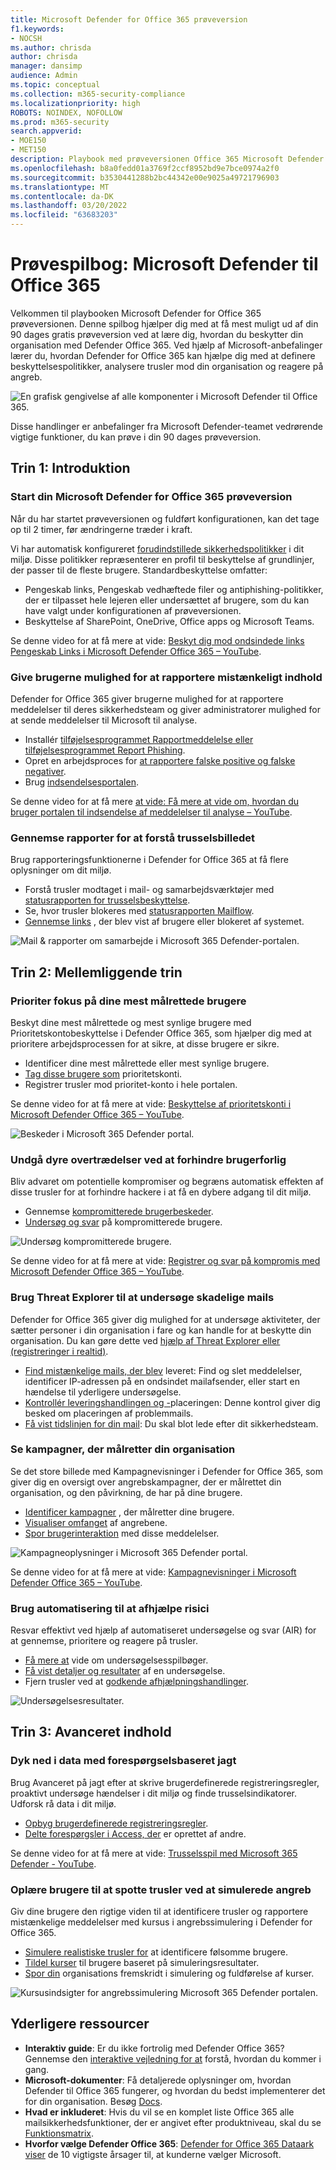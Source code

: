 ```yaml
---
title: Microsoft Defender for Office 365 prøveversion
f1.keywords:
- NOCSH
ms.author: chrisda
author: chrisda
manager: dansimp
audience: Admin
ms.topic: conceptual
ms.collection: m365-security-compliance
ms.localizationpriority: high
ROBOTS: NOINDEX, NOFOLLOW
ms.prod: m365-security
search.appverid:
- MOE150
- MET150
description: Playbook med prøveversionen Office 365 Microsoft Defender for Office 365-løsninger.
ms.openlocfilehash: b8a0fedd01a3769f2ccf8952bd9e7bce0974a2f0
ms.sourcegitcommit: b3530441288b2bc44342e00e9025a49721796903
ms.translationtype: MT
ms.contentlocale: da-DK
ms.lasthandoff: 03/20/2022
ms.locfileid: "63683203"
---
```

# <a name="trial-playbook-microsoft-defender-for-office-365"></a>Prøvespilbog: Microsoft Defender til Office 365

Velkommen til playbooken Microsoft Defender for Office 365 prøveversionen. Denne spilbog hjælper dig med at få mest muligt ud af din 90 dages gratis prøveversion ved at lære dig, hvordan du beskytter din organisation med Defender Office 365. Ved hjælp af Microsoft-anbefalinger lærer du, hvordan Defender for Office 365 kan hjælpe dig med at definere beskyttelsespolitikker, analysere trusler mod din organisation og reagere på angreb.

![En grafisk gengivelse af alle komponenter i Microsoft Defender til Office 365.](../../media/mdo-trial-playbook-what-is-mdo.png)

Disse handlinger er anbefalinger fra Microsoft Defender-teamet vedrørende vigtige funktioner, du kan prøve i din 90 dages prøveversion.

## <a name="step-1-getting-started"></a>Trin 1: Introduktion

### <a name="start-your-microsoft-defender-for-office-365-trial"></a>Start din Microsoft Defender for Office 365 prøveversion

Når du har startet prøveversionen og fuldført konfigurationen, kan det tage op til 2 timer, før ændringerne træder i kraft.

Vi har automatisk konfigureret [forudindstillede sikkerhedspolitikker](preset-security-policies.md) i dit miljø. Disse politikker repræsenterer en profil til beskyttelse af grundlinjer, der passer til de fleste brugere. Standardbeskyttelse omfatter:

- Pengeskab links, Pengeskab vedhæftede filer og antiphishing-politikker, der er tilpasset hele lejeren eller undersættet af brugere, som du kan have valgt under konfigurationen af prøveversionen.
- Beskyttelse af SharePoint, OneDrive, Office apps og Microsoft Teams.

Se denne video for at få mere at vide: [Beskyt dig mod ondsindede links Pengeskab Links i Microsoft Defender Office 365 – YouTube](https://www.youtube.com/watch?v=vhIJ1Veq36Y&list=PL3ZTgFEc7LystRja2GnDeUFqk44k7-KXf&index=9).

### <a name="enable-users-to-report-suspicious-content"></a>Give brugerne mulighed for at rapportere mistænkeligt indhold

Defender for Office 365 giver brugerne mulighed for at rapportere meddelelser til deres sikkerhedsteam og giver administratorer mulighed for at sende meddelelser til Microsoft til analyse.

- Installér [tilføjelsesprogrammet Rapportmeddelelse eller tilføjelsesprogrammet Report Phishing](enable-the-report-message-add-in.md).
- Opret en arbejdsproces for [at rapportere falske positive og falske negativer](report-false-positives-and-false-negatives.md).
- Brug [indsendelsesportalen](admin-submission.md).

Se denne video for at få mere [at vide: Få mere at vide om, hvordan du bruger portalen til indsendelse af meddelelser til analyse – YouTube](https://www.youtube.com/watch?v=ta5S09Yz6Ks&ab_channel=MicrosoftSecurit).

### <a name="review-reports-to-understand-the-threat-landscape"></a>Gennemse rapporter for at forstå trusselsbilledet

Brug rapporteringsfunktionerne i Defender for Office 365 at få flere oplysninger om dit miljø.

- Forstå trusler modtaget i mail- og samarbejdsværktøjer med [statusrapporten for trusselsbeskyttelse](view-email-security-reports.md#threat-protection-status-report).
- Se, hvor trusler blokeres med [statusrapporten Mailflow](view-email-security-reports.md#mailflow-status-report).
- [Gennemse links](view-reports-for-mdo.md#url-protection-report) , der blev vist af brugere eller blokeret af systemet.

![Mail & rapporter om samarbejde i Microsoft 365 Defender-portalen.](../../media/mdo-trial-playbook-reporting.png)

## <a name="step-2-intermediate-steps"></a>Trin 2: Mellemliggende trin

### <a name="prioritize-focus-on-your-most-targeted-users"></a>Prioriter fokus på dine mest målrettede brugere

Beskyt dine mest målrettede og mest synlige brugere med Prioritetskontobeskyttelse i Defender Office 365, som hjælper dig med at prioritere arbejdsprocessen for at sikre, at disse brugere er sikre.

- Identificer dine mest målrettede eller mest synlige brugere.
- [Tag disse brugere som](../../admin/setup/priority-accounts.md#add-priority-accounts-from-the-setup-page) prioritetskonti.
- Registrer trusler mod prioritet-konto i hele portalen.

Se denne video for at få mere at vide: [Beskyttelse af prioritetskonti i Microsoft Defender Office 365 – YouTube](https://www.youtube.com/watch?v=tqnj0TlzQcI&list=PL3ZTgFEc7LystRja2GnDeUFqk44k7-KXf&index=11).

![Beskeder i Microsoft 365 Defender portal.](../../media/mdo-trial-playbook-alerts.png)

### <a name="avoid-costly-breaches-by-preventing-user-compromise"></a>Undgå dyre overtrædelser ved at forhindre brugerforlig

Bliv advaret om potentielle kompromiser og begræns automatisk effekten af disse trusler for at forhindre hackere i at få en dybere adgang til dit miljø.

- Gennemse [kompromitterede brugerbeskeder](address-compromised-users-quickly.md#compromised-user-alerts).
- [Undersøg og svar](address-compromised-users-quickly.md) på kompromitterede brugere.

![Undersøg kompromitterede brugere.](../../media/mdo-trial-playbook-investigation.png)

Se denne video for at få mere at vide: [Registrer og svar på kompromis med Microsoft Defender Office 365 – YouTube](https://www.youtube.com/watch?v=Pc7y3a-wdR0&list=PL3ZTgFEc7LystRja2GnDeUFqk44k7-KXf&index=5).

### <a name="use-threat-explorer-to-investigate-malicious-email"></a>Brug Threat Explorer til at undersøge skadelige mails

Defender for Office 365 giver dig mulighed for at undersøge aktiviteter, der sætter personer i din organisation i fare og kan handle for at beskytte din organisation. Du kan gøre dette ved [hjælp af Threat Explorer eller (registreringer i realtid)](threat-explorer.md).

- [Find mistænkelige mails, der blev](investigate-malicious-email-that-was-delivered.md#find-suspicious-email-that-was-delivered) leveret: Find og slet meddelelser, identificer IP-adressen på en ondsindet mailafsender, eller start en hændelse til yderligere undersøgelse.
- [Kontrollér leveringshandlingen og -](investigate-malicious-email-that-was-delivered.md#check-the-delivery-action-and-location)placeringen: Denne kontrol giver dig besked om placeringen af problemmails.
- [Få vist tidslinjen for din mail](investigate-malicious-email-that-was-delivered.md#view-the-timeline-of-your-email): Du skal blot lede efter dit sikkerhedsteam.

### <a name="see-campaigns-targeting-your-organization"></a>Se kampagner, der målretter din organisation

Se det store billede med Kampagnevisninger i Defender for Office 365, som giver dig en oversigt over angrebskampagner, der er målrettet din organisation, og den påvirkning, de har på dine brugere.

- [Identificer kampagner](campaigns.md#what-is-a-campaign) , der målretter dine brugere.
- [Visualiser omfanget](campaigns.md#campaign-views-in-the-microsoft-365-defender-portal) af angrebene.
- [Spor brugerinteraktion](campaigns.md#campaign-details) med disse meddelelser.

![Kampagneoplysninger i Microsoft 365 Defender portal.](../../media/mdo-trial-playbook-campaign-details.png)

Se denne video for at få mere at vide: [Kampagnevisninger i Microsoft Defender Office 365 – YouTube](https://www.youtube.com/watch?v=DvqzzYKu7cQ&list=PL3ZTgFEc7LystRja2GnDeUFqk44k7-KXf&index=14).

### <a name="use-automation-to-remediate-risks"></a>Brug automatisering til at afhjælpe risici

Resvar effektivt ved hjælp af automatiseret undersøgelse og svar (AIR) for at gennemse, prioritere og reagere på trusler.

- [Få mere at](automated-investigation-response-office.md) vide om undersøgelsesspilbøger.
- [Få vist detaljer og resultater](email-analysis-investigations.md) af en undersøgelse.
- Fjern trusler ved at [godkende afhjælpningshandlinger](air-remediation-actions.md).

![Undersøgelsesresultater.](../../media/mdo-trial-playbook-investigation-results.png)

## <a name="step-3-advanced-content"></a>Trin 3: Avanceret indhold

### <a name="dive-deep-into-data-with-query-based-hunting"></a>Dyk ned i data med forespørgselsbaseret jagt

Brug Avanceret på jagt efter at skrive brugerdefinerede registreringsregler, proaktivt undersøge hændelser i dit miljø og finde trusselsindikatorer. Udforsk rå data i dit miljø.

- [Opbyg brugerdefinerede registreringsregler](../defender/advanced-hunting-overview.md#get-started-with-advanced-hunting).
- [Delte forespørgsler i Access, der](../defender/advanced-hunting-shared-queries.md) er oprettet af andre.

Se denne video for at få mere at vide: [Trusselsspil med Microsoft 365 Defender - YouTube](https://www.youtube.com/watch?v=l3OmH4U6XAs&list=PL3ZTgFEc7Lyt1O81TZol31YXve4e6lyQu&index=4).

### <a name="train-users-to-spot-threats-by-simulating-attacks"></a>Oplære brugere til at spotte trusler ved at simulerede angreb

Giv dine brugere den rigtige viden til at identificere trusler og rapportere mistænkelige meddelelser med kursus i angrebssimulering i Defender for Office 365.

- [Simulere realistiske trusler for](attack-simulation-training.md) at identificere følsomme brugere.
- [Tildel kurser](attack-simulation-training.md#assign-training) til brugere baseret på simuleringsresultater.
- [Spor din](attack-simulation-training-insights.md) organisations fremskridt i simulering og fuldførelse af kurser.

![Kursusindsigter for angrebssimulering Microsoft 365 Defender portalen.](../../media/mdo-trial-playbook-attack-simulation-training-results.png)

## <a name="additional-resources"></a>Yderligere ressourcer

- **Interaktiv guide**: Er du ikke fortrolig med Defender Office 365? Gennemse den [interaktive vejledning for at](https://mslearn.cloudguides.com/guides/Safeguard%20your%20organization%20with%20Microsoft%20Defender%20for%20Office%20365) forstå, hvordan du kommer i gang.
- **Microsoft-dokumenter**: Få detaljerede oplysninger om, hvordan Defender til Office 365 fungerer, og hvordan du bedst implementerer det for din organisation. Besøg [Docs](overview.md).
- **Hvad er inkluderet**: Hvis du vil se en komplet liste Office 365 alle mailsikkerhedsfunktioner, der er angivet efter produktniveau, skal du se [Funktionsmatrix](/office365/servicedescriptions/office-365-advanced-threat-protection-service-description#feature-availability).
- **Hvorfor vælge Defender Office 365**: [Defender for Office 365 Dataark viser](https://query.prod.cms.rt.microsoft.com/cms/api/am/binary/RE4FCiy) de 10 vigtigste årsager til, at kunderne vælger Microsoft.

